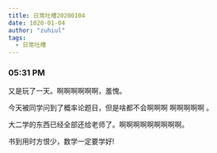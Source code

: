 ```yaml
---
title: 日常吐槽20200104
date: 1020-01-04
author: "zuhiul"
tags:
  - 日常吐槽
---
```


### 05:31 PM

又是玩了一天。啊啊啊啊啊啊，羞愧。

今天被同学问到了概率论题目，但是啥都不会啊啊啊 啊啊啊啊啊 。

大二学的东西已经全部还给老师了。啊啊啊啊啊啊啊啊啊。

书到用时方恨少，数学一定要学好!
